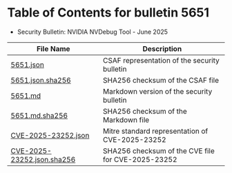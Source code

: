 # Table of Contents for bulletin 5651

 - Security Bulletin: NVIDIA NVDebug Tool - June 2025

| File Name | Description |
|-----------|-------------|
| [5651.json](5651.json) | CSAF representation of the security bulletin |
| [5651.json.sha256](5651.json.sha256) | SHA256 checksum of the CSAF file |
| [5651.md](5651.md) | Markdown version of the security bulletin |
| [5651.md.sha256](5651.md.sha256) | SHA256 checksum of the Markdown file |
| [CVE-2025-23252.json](CVE-2025-23252.json) | Mitre standard representation of CVE-2025-23252 |
| [CVE-2025-23252.json.sha256](CVE-2025-23252.json.sha256) | SHA256 checksum of the CVE file for CVE-2025-23252 |
